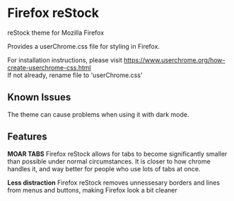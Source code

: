 # Firefox reStock
reStock theme for Mozilla Firefox

Provides a userChrome.css file for styling in Firefox.

For installation instructions, please visit https://www.userchrome.org/how-create-userchrome-css.html <br>
If not already, rename file to 'userChrome.css'


## Known Issues
The theme can cause problems when using it with dark mode.


## Features
**MOAR TABS**
Firefox reStock allows for tabs to become significantly smaller than possible under normal circumstances. It is closer to how chrome handles it, and way better for people who use lots of tabs at once.

**Less distraction**
Firefox reStock removes unnessesary borders and lines from menus and buttons, making Firefox look a bit cleaner 
